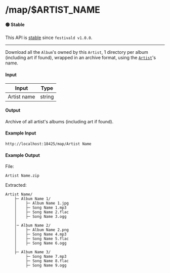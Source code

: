 # /map/$ARTIST_NAME

#### 🟢 Stable
This API is [stable](/api-stability/marker.md) since `festivald v1.0.0`.

---

Download all the `Album`'s owned by this `Artist`, 1 directory per album (including art if found), wrapped in an archive format, using the [`Artist`](/common-objects/artist.md)'s name.

#### Input
| Input       | Type   |
|-------------|--------|
| Artist name | string |

#### Output
Archive of all artist's albums (including art if found).

#### Example Input
```http
http://localhost:18425/map/Artist Name
```

#### Example Output
File:
```plaintext
Artist Name.zip
```

Extracted:
```plaintext
Artist Name/
    ├─ Album Name 1/
    │    ├─ Album Name 1.jpg
    │    ├─ Song Name 1.mp3
    │    ├─ Song Name 2.flac
    │    ├─ Song Name 3.ogg
    │
    │─ Album Name 2/
    │    ├─ Album Name 2.png
    │    ├─ Song Name 4.mp3
    │    ├─ Song Name 5.flac
    │    ├─ Song Name 6.ogg
    │
    ├─ Album Name 3/
         ├─ Song Name 7.mp3
         ├─ Song Name 8.flac
         ├─ Song Name 9.ogg
```
